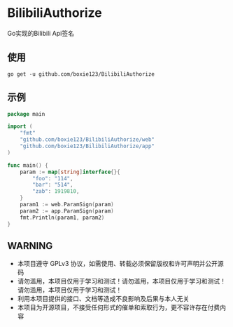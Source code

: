 # BilibiliAuthorize
 Go实现的Bilibili Api签名

## 使用
```
go get -u github.com/boxie123/BilibiliAuthorize
```

## 示例
```go
package main

import (
	"fmt"
	"github.com/boxie123/BilibiliAuthorize/web"
	"github.com/boxie123/BilibiliAuthorize/app"
)

func main() {
	param := map[string]interface{}{
		"foo": "114",
		"bar": "514",
		"zab": 1919810,
	}
	param1 := web.ParamSign(param)
	param2 := app.ParamSign(param)
	fmt.Println(param1, param2)
}
```

## WARNING

- 本项目遵守 GPLv3 协议，如需使用、转载必须保留版权和许可声明并公开源码
- 请勿滥用，本项目仅用于学习和测试！请勿滥用，本项目仅用于学习和测试！请勿滥用，本项目仅用于学习和测试！
- 利用本项目提供的接口、文档等造成不良影响及后果与本人无关
- 本项目为开源项目，不接受任何形式的催单和索取行为，更不容许存在付费内容
